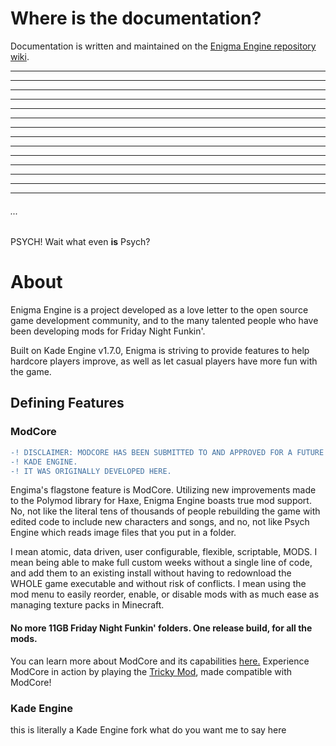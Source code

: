 # Where is the documentation?

Documentation is written and maintained on the [Enigma Engine repository wiki](https://github.com/EnigmaEngine/EnigmaEngine/wiki/home).

---
---
---
---
---
---
---
---
---
---
---
---
---
---
###### ...

PSYCH! Wait what even **is** Psych?

# About

Enigma Engine is a project developed as a love letter to the open source game development community, and to the many talented people who have been developing mods for Friday Night Funkin'.

Built on Kade Engine v1.7.0, Enigma is striving to provide features to help hardcore players improve, as well as let casual players have more fun with the game.

## Defining Features

### ModCore
``` diff
-! DISCLAIMER: MODCORE HAS BEEN SUBMITTED TO AND APPROVED FOR A FUTURE VERSION OF !-
-! KADE ENGINE.                                                                   !-
-! IT WAS ORIGINALLY DEVELOPED HERE.                                              !-
```
Engima's flagstone feature is ModCore. Utilizing new improvements made to the Polymod library for Haxe, Enigma Engine boasts true mod support. No, not like the literal tens of thousands of people rebuilding the game with edited code to include new characters and songs, and no, not like Psych Engine which reads image files that you put in a folder.

I mean atomic, data driven, user configurable, flexible, scriptable, MODS. I mean being able to make full custom weeks without a single line of code, and add them to an existing install without having to redownload the WHOLE game executable and without risk of conflicts. I mean using the mod menu to easily reorder, enable, or disable mods with as much ease as managing texture packs in Minecraft.

#### No more 11GB Friday Night Funkin' folders. One release build, for all the mods.

You can learn more about ModCore and its capabilities [here.](https://github.com/EnigmaEngine/EnigmaEngine/wiki/Modding-Guide)
Experience ModCore in action by playing the [Tricky Mod](https://github.com/EnigmaEngine/ModCore-Tricky-Mod), made compatible with ModCore!

### Kade Engine
this is literally a Kade Engine fork what do you want me to say here
